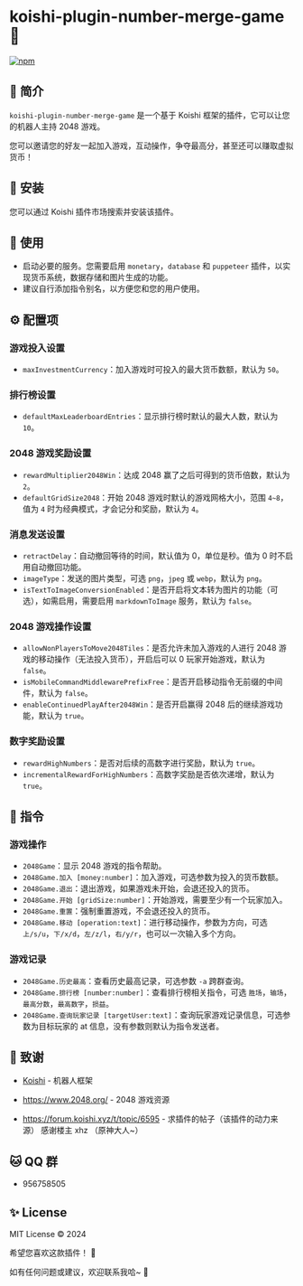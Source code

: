 # koishi-plugin-number-merge-game 🎲

[![npm](https://img.shields.io/npm/v/koishi-plugin-number-merge-game?style=flat-square)](https://www.npmjs.com/package/koishi-plugin-number-merge-game)

## 🎐 简介

`koishi-plugin-number-merge-game` 是一个基于 Koishi 框架的插件，它可以让您的机器人主持 2048 游戏。

您可以邀请您的好友一起加入游戏，互动操作，争夺最高分，甚至还可以赚取虚拟货币！

## 🎉 安装

您可以通过 Koishi 插件市场搜索并安装该插件。

## 🌈 使用

- 启动必要的服务。您需要启用 `monetary`，`database` 和 `puppeteer` 插件，以实现货币系统，数据存储和图片生成的功能。
- 建议自行添加指令别名，以方便您和您的用户使用。

## ⚙️ 配置项

### 游戏投入设置

- `maxInvestmentCurrency`：加入游戏时可投入的最大货币数额，默认为 `50`。

### 排行榜设置

- `defaultMaxLeaderboardEntries`：显示排行榜时默认的最大人数，默认为 `10`。

### 2048 游戏奖励设置

- `rewardMultiplier2048Win`：达成 2048 赢了之后可得到的货币倍数，默认为 `2`。
- `defaultGridSize2048`：开始 2048 游戏时默认的游戏网格大小，范围 `4~8`，值为 `4` 时为经典模式，才会记分和奖励，默认为 `4`。

### 消息发送设置

- `retractDelay`：自动撤回等待的时间，默认值为 0，单位是秒。值为 0 时不启用自动撤回功能。
- `imageType`：发送的图片类型，可选 `png`，`jpeg` 或 `webp`，默认为 `png`。
- `isTextToImageConversionEnabled`：是否开启将文本转为图片的功能（可选），如需启用，需要启用 `markdownToImage`
  服务，默认为 `false`。

### 2048 游戏操作设置

- `allowNonPlayersToMove2048Tiles`：是否允许未加入游戏的人进行 2048 游戏的移动操作（无法投入货币），开启后可以 0
  玩家开始游戏，默认为 `false`。
- `isMobileCommandMiddlewarePrefixFree`：是否开启移动指令无前缀的中间件，默认为 `false`。
- `enableContinuedPlayAfter2048Win`：是否开启赢得 2048 后的继续游戏功能，默认为 `true`。

### 数字奖励设置

- `rewardHighNumbers`：是否对后续的高数字进行奖励，默认为 `true`。
- `incrementalRewardForHighNumbers`：高数字奖励是否依次递增，默认为 `true`。

## 🌼 指令

### 游戏操作

- `2048Game`：显示 2048 游戏的指令帮助。
- `2048Game.加入 [money:number]`：加入游戏，可选参数为投入的货币数额。
- `2048Game.退出`：退出游戏，如果游戏未开始，会退还投入的货币。
- `2048Game.开始 [gridSize:number]`：开始游戏，需要至少有一个玩家加入。
- `2048Game.重置`：强制重置游戏，不会退还投入的货币。
- `2048Game.移动 [operation:text]`：进行移动操作，参数为方向，可选 `上/s/u`，`下/x/d`，`左/z/l`，`右/y/r`，也可以一次输入多个方向。

### 游戏记录

- `2048Game.历史最高`：查看历史最高记录，可选参数 `-a` 跨群查询。
- `2048Game.排行榜 [number:number]`：查看排行榜相关指令，可选 `胜场`，`输场`，`最高分数`，`最高数字`，`损益`。
- `2048Game.查询玩家记录 [targetUser:text]`：查询玩家游戏记录信息，可选参数为目标玩家的 at 信息，没有参数则默认为指令发送者。

## 🍧 致谢

* [Koishi](https://koishi.chat/) - 机器人框架

* https://www.2048.org/ - 2048 游戏资源

* https://forum.koishi.xyz/t/topic/6595 - 求插件的帖子（该插件的动力来源） 感谢楼主 xhz （原神大人~）

## 🐱 QQ 群

- 956758505

## ✨ License

MIT License © 2024

希望您喜欢这款插件！ 💫

如有任何问题或建议，欢迎联系我哈~ 🎈
